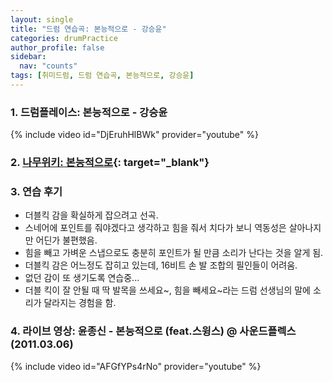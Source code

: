 ```yaml
---
layout: single
title: "드럼 연습곡: 본능적으로 - 강승윤"
categories: drumPractice
author_profile: false
sidebar:
  nav: "counts"
tags: [취미드럼, 드럼 연습곡, 본능적으로, 강승윤]
---
```


### 1. 드럼플레이스: 본능적으로 - 강승윤

{% include video id="DjEruhHlBWk" provider="youtube" %}


### 2. [나무위키: 본능적으로](https://namu.wiki/w/%EB%B3%B8%EB%8A%A5%EC%A0%81%EC%9C%BC%EB%A1%9C){: target="_blank"}

### 3. 연습 후기

- 더블킥 감을 확실하게 잡으려고 선곡.
- 스네어에 포인트를 줘야겠다고 생각하고 힘을 줘서 치다가 보니 역동성은 살아나지만 어딘가 불편했음.
- 힘을 빼고 가벼운 스냅으로도 충분히 포인트가 될 만큼 소리가 난다는 것을 알게 됨.
- 더블킥 감은 어느정도 잡히고 있는데, 16비트 손 발 조합의 필인들이 어려움.
- 없던 감이 또 생기도록 연습중...
- 더블 킥이 잘 안될 때 딱 발목을 쓰세요~, 힘을 빼세요~라는 드럼 선생님의 말에 소리가 달라지는 경험을 함.

### 4. 라이브 영상: 윤종신 - 본능적으로 (feat.스윙스) @ 사운드플렉스 (2011.03.06)

{% include video id="AFGfYPs4rNo" provider="youtube" %}
